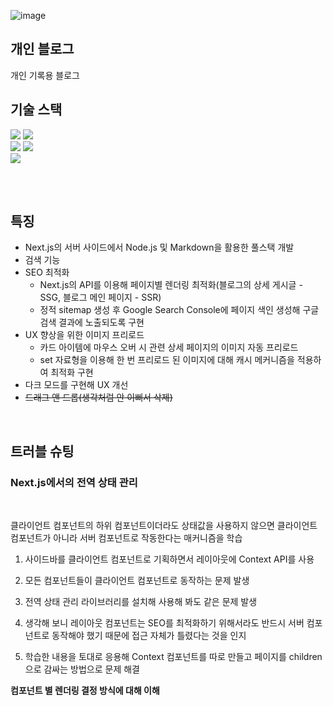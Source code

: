 ![image](https://github.com/jhchoi1182/jihyeon_blog/assets/116577489/7ddca504-e73d-4f64-8f75-a52a1f866c8e)

## 개인 블로그
개인 기록용 블로그

## 기술 스택

<div>

<img src="https://img.shields.io/badge/Javascript-F7DF1E?style=for-the-badge&logo=Javascript&logoColor=black"/>
<img src="https://img.shields.io/badge/Typescript-3178C6?style=for-the-badge&logo=Typescript&logoColor=white">
<br>
<img src="https://img.shields.io/badge/React-61DAFB?style=for-the-badge&logo=React&logoColor=black"/>
<img src="https://img.shields.io/badge/Next.js-000000?style=for-the-badge&logo=nextdotjs&logoColor=white">
<br>
<img src="https://img.shields.io/badge/Tailwind CSS-06B6D4?style=for-the-badge&logo=Tailwind CSS&logoColor=white"/>


</div>

<br><br>

## 특징
* Next.js의 서버 사이드에서 Node.js 및 Markdown을 활용한 풀스택 개발
* 검색 기능
* SEO 최적화
  * Next.js의 API를 이용해 페이지별 렌더링 최적화(블로그의 상세 게시글 - SSG, 블로그 메인 페이지 - SSR)
  * 정적 sitemap 생성 후 Google Search Console에 페이지 색인 생성해 구글 검색 결과에 노출되도록 구현
* UX 향상을 위한 이미지 프리로드
  * 카드 아이템에 마우스 오버 시 관련 상세 페이지의 이미지 자동 프리로드
  * set 자료형을 이용해 한 번 프리로드 된 이미지에 대해 캐시 메커니즘을 적용하여 최적화 구현
* 다크 모드를 구현해 UX 개선
* ~~드래그 앤 드롭(생각처럼 안 이뻐서 삭제)~~

<br>

## 트러블 슈팅

### Next.js에서의 전역 상태 관리

<br>

클라이언트 컴포넌트의 하위 컴포넌트이더라도 상태값을 사용하지 않으면 클라이언트 컴포넌트가 아니라 서버 컴포넌트로 작동한다는 매커니즘을 학습

1. 사이드바를 클라이언트 컴포넌트로 기획하면서 레이아웃에 Context API를 사용

2. 모든 컴포넌트들이 클라이언트 컴포넌트로 동작하는 문제 발생

3. 전역 상태 관리 라이브러리를 설치해 사용해 봐도 같은 문제 발생

4. 생각해 보니 레이아웃 컴포넌트는 SEO를 최적화하기 위해서라도 반드시 서버 컴포넌트로 동작해야 했기 때문에 접근 자체가 틀렸다는 것을 인지

5. 학습한 내용을 토대로 응용해 Context 컴포넌트를 따로 만들고 페이지를 children으로 감싸는 방법으로 문제 해결

**컴포넌트 별 렌더링 결정 방식에 대해 이해**
